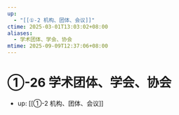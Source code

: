 ```yaml
---
up:
  - "[[①-2 机构、团体、会议]]"
ctime: 2025-03-01T13:03:02+08:00
aliases:
  - 学术团体、学会、协会
mtime: 2025-09-09T12:37:06+08:00
---
```


# ①-26 学术团体、学会、协会

- up: [[①-2 机构、团体、会议]]
